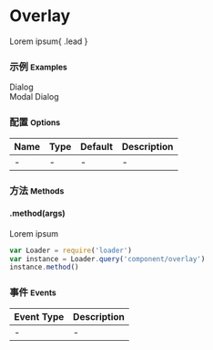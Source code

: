 # Overlay

Lorem ipsum{ .lead }

### 示例 <small>Examples</small>

<div class="bs-example">
    <div class="content">
        <div bx-name="components/dialog" bx-click="open" data-content="<div class='dialog-body'>hello<div>" data-placement="bottom" data-align="left" class="btn btn-default">Dialog</div>
        <div bx-name="components/dialog" bx-click="open" data-content="<div class='dialog-body'>hello<div>" data-placement="bottom" data-align="left" data-modal="true" class="btn btn-default">Modal Dialog</div>
    </div>
</div>

### 配置 <small>Options</small>

Name | Type | Default | Description
:--- | :--- | :------ | :----------
- | - | - | -

### 方法 <small>Methods</small>

#### .method(args)

Lorem ipsum

```js
var Loader = require('loader')
var instance = Loader.query('component/overlay')
instance.method()
```

### 事件 <small>Events</small>

Event Type | Description
:--------- | :----------
- | -

